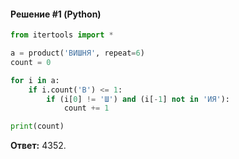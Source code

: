 #### Решение #1 (Python)
```python
from itertools import *

a = product('ВИШНЯ', repeat=6)
count = 0

for i in a:
	if i.count('В') <= 1:
		if (i[0] != 'Ш') and (i[-1] not in 'ИЯ'):
			count += 1

print(count)
```

**Ответ:** 4352.
